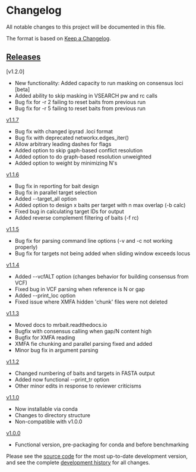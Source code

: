 # Changelog
All notable changes to this project will be documented in this file.

The format is based on [Keep a Changelog](http://keepachangelog.com/en/1.0.0/).

## [Releases](https://github.com/tkchafin/mrbait/releases)

[v1.2.0]
- New functionality: Added capacity to run masking on consensus loci [beta]
- Added ability to skip masking in VSEARCH pw and rc calls
- Bug fix for -r 2 failing to reset baits from previous run
- Bug fix for -r 5 failing to reset baits from previous run

[v1.1.7](https://github.com/tkchafin/mrbait/releases/tag/v1.1.7)
- Bug fix with changed ipyrad .loci format
- Bug fix with deprecated networkx.edges_iter() 
- Allow arbitrary leading dashes for flags
- Added option to skip gaph-based conflict resolution
- Added option to do graph-based resolution unweighted
- Added option to weight by minimizing N's 

[v1.1.6](https://github.com/tkchafin/mrbait/releases/tag/v1.1.6)
- Bug fix in reporting for bait design
- Bug fix in parallel target selection
- Added --target_all option
- Added option to design x baits per target with n max overlap (-b calc)
- Fixed bug in calculating target IDs for output
- Added reverse complement filtering of baits (-f rc)

[v1.1.5](https://github.com/tkchafin/mrbait/releases/tag/v1.1.5)
- Bug fix for parsing command line options (-v and -c not working properly)
- Bug fix for targets not being added when sliding window exceeds locus

[v1.1.4](https://github.com/tkchafin/mrbait/releases/tag/v1.1.4)
- Added --vcfALT option (changes behavior for building consensus from VCF)
- Fixed bug in VCF parsing when reference is N or gap
- Added --print_loc option
- Fixed issue where XMFA hidden 'chunk' files were not deleted

[v1.1.3](https://github.com/tkchafin/mrbait/releases/tag/v1.1.3)
- Moved docs to mrbait.readthedocs.io
- Bugfix with consensus calling when gap/N content high
- Bugfix for XMFA reading
- XMFA fie chunking and parallel parsing fixed and added
- Minor bug fix in argument parsing

[v1.1.2](https://github.com/tkchafin/mrbait/releases/tag/v1.1.2)
- Changed numbering of baits and targets in FASTA output
- Added now functional --print_tr option
- Other minor edits in response to reviewer criticisms

[v1.1.0](https://github.com/tkchafin/mrbait/releases/tag/v1.1.0)
- Now installable via conda
- Changes to directory structure
- Non-compatible with v1.0.0

[v1.0.0](https://github.com/tkchafin/mrbait/releases/tag/v1.0.0)
- Functional version, pre-packaging for conda and before benchmarking

Please see the [source code](https://github.com/tkchafin/mrbait) for the most up-to-date development version, and see the complete [development history](https://github.com/tkchafin/mrbait/commits/master) for all changes.
